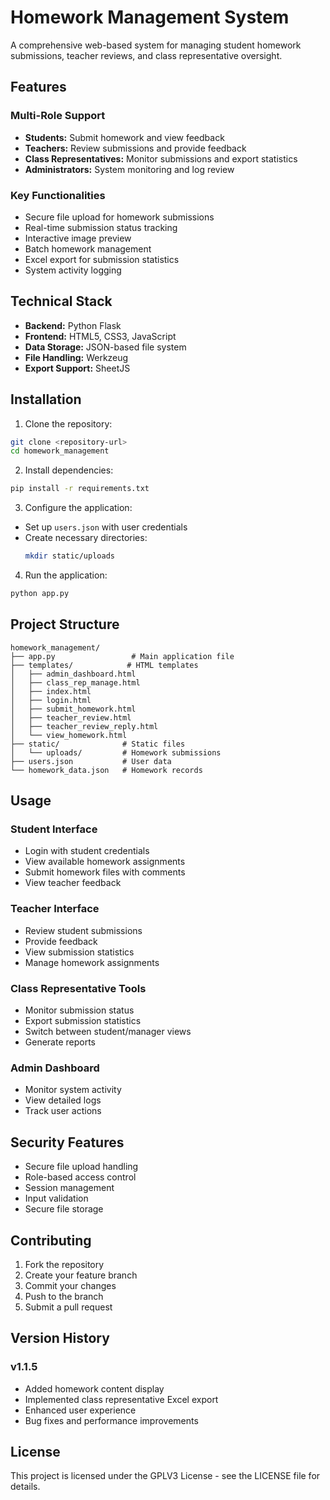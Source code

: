 # Homework Management System

A comprehensive web-based system for managing student homework submissions, teacher reviews, and class representative oversight.

## Features

### Multi-Role Support
- **Students:** Submit homework and view feedback
- **Teachers:** Review submissions and provide feedback
- **Class Representatives:** Monitor submissions and export statistics
- **Administrators:** System monitoring and log review

### Key Functionalities
- Secure file upload for homework submissions
- Real-time submission status tracking
- Interactive image preview
- Batch homework management
- Excel export for submission statistics
- System activity logging

## Technical Stack

- **Backend:** Python Flask
- **Frontend:** HTML5, CSS3, JavaScript
- **Data Storage:** JSON-based file system
- **File Handling:** Werkzeug
- **Export Support:** SheetJS

## Installation

1. Clone the repository:
```bash
git clone <repository-url>
cd homework_management
```

2. Install dependencies:
```bash
pip install -r requirements.txt
```

3. Configure the application:
- Set up `users.json` with user credentials
- Create necessary directories:
  ```bash
  mkdir static/uploads
  ```

4. Run the application:
```bash
python app.py
```

## Project Structure

```
homework_management/
├── app.py                 # Main application file
├── templates/            # HTML templates
│   ├── admin_dashboard.html
│   ├── class_rep_manage.html
│   ├── index.html
│   ├── login.html
│   ├── submit_homework.html
│   ├── teacher_review.html
│   ├── teacher_review_reply.html
│   └── view_homework.html
├── static/              # Static files
│   └── uploads/         # Homework submissions
├── users.json           # User data
└── homework_data.json   # Homework records
```

## Usage

### Student Interface
- Login with student credentials
- View available homework assignments
- Submit homework files with comments
- View teacher feedback

### Teacher Interface
- Review student submissions
- Provide feedback
- View submission statistics
- Manage homework assignments

### Class Representative Tools
- Monitor submission status
- Export submission statistics
- Switch between student/manager views
- Generate reports

### Admin Dashboard
- Monitor system activity
- View detailed logs
- Track user actions

## Security Features

- Secure file upload handling
- Role-based access control
- Session management
- Input validation
- Secure file storage

## Contributing

1. Fork the repository
2. Create your feature branch
3. Commit your changes
4. Push to the branch
5. Submit a pull request

## Version History

### v1.1.5
- Added homework content display
- Implemented class representative Excel export
- Enhanced user experience
- Bug fixes and performance improvements

## License

This project is licensed under the GPLV3 License - see the LICENSE file for details.